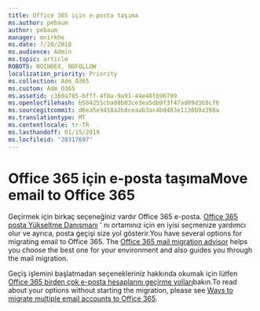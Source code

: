 ```yaml
---
title: Office 365 için e-posta taşıma
ms.author: pebaum
author: pebaum
manager: mnirkhe
ms.date: 7/20/2018
ms.audience: Admin
ms.topic: article
ROBOTS: NOINDEX, NOFOLLOW
localization_priority: Priority
ms.collection: Adm_O365
ms.custom: Adm_O365
ms.assetid: c360a785-bfff-4f8a-9a91-44e40f696799
ms.openlocfilehash: b584255cba88b83ce3ea5db9f3f47ad09d368cf6
ms.sourcegitcommit: d6ea5e9458a2b8ceaab3ac4bd483e1130b9a398a
ms.translationtype: MT
ms.contentlocale: tr-TR
ms.lasthandoff: 01/15/2019
ms.locfileid: "28317697"
---
```

# <a name="move-email-to-office-365"></a><span data-ttu-id="e436a-102">Office 365 için e-posta taşıma</span><span class="sxs-lookup"><span data-stu-id="e436a-102">Move email to Office 365</span></span>

<span data-ttu-id="e436a-p101">Geçirmek için birkaç seçeneğiniz vardır Office 365 e-posta. [Office 365 posta Yükseltme Danışmanı](https://aka.ms/alchemyinsight-mailmigrationadvisor) ' nı ortamınız için en iyisi seçmenize yardımcı olur ve ayrıca, posta geçişi size yol gösterir.</span><span class="sxs-lookup"><span data-stu-id="e436a-p101">You have several options for migrating email to Office 365. The [Office 365 mail migration advisor](https://aka.ms/alchemyinsight-mailmigrationadvisor) helps you choose the best one for your environment and also guides you through the mail migration.</span></span> 
  
<span data-ttu-id="e436a-105">Geçiş işlemini başlatmadan seçenekleriniz hakkında okumak için lütfen [Office 365 birden çok e-posta hesaplarını geçirme yolları](https://support.office.com/article/0a4913fe-60fb-498f-9155-a86516418842)bakın.</span><span class="sxs-lookup"><span data-stu-id="e436a-105">To read about your options without starting the migration, please see [Ways to migrate multiple email accounts to Office 365](https://support.office.com/article/0a4913fe-60fb-498f-9155-a86516418842).</span></span>
  

